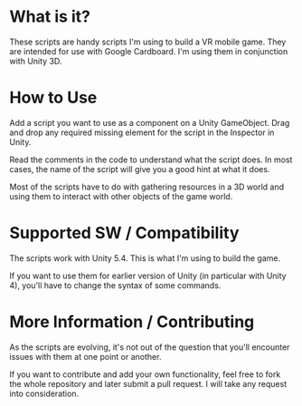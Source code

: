 # What is it?
These scripts are handy scripts I'm using to build a VR mobile game. They are intended for use with Google Cardboard. I'm using them in conjunction with Unity 3D.

# How to Use
Add a script you want to use as a component on a Unity GameObject. Drag and drop any required missing element for the script in the Inspector in Unity.

Read the comments in the code to understand what the script does. In most cases, the name of the script will give you a good hint at what it does.

Most of the scripts have to do with gathering resources in a 3D world and using them to interact with other objects of the game world.

# Supported SW / Compatibility
The scripts work with Unity 5.4. This is what I'm using to build the game.

If you want to use them for earlier version of Unity (in particular with Unity 4), you'll have to change the syntax of some commands.

# More Information / Contributing
As the scripts are evolving, it's not out of the question that you'll encounter issues with them at one point or another.

If you want to contribute and add your own functionality, feel free to fork the whole repository and later submit a pull request. I will take any request into consideration.
